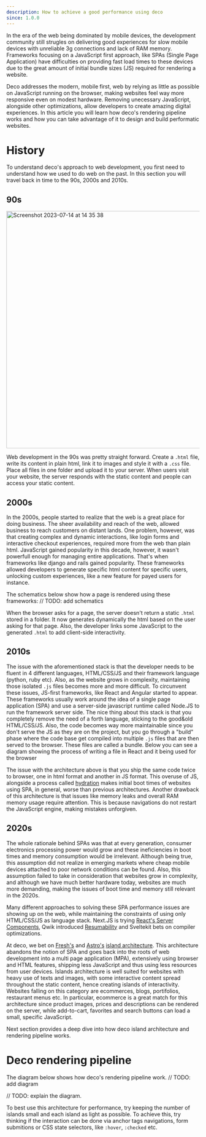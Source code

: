 ```yaml
---
description: How to achieve a good performance using deco
since: 1.0.0
---
```


In the era of the web being dominated by mobile devices, the development community still strugles on delivering good experiences for slow mobile devices with unreliable 3g connections and lack of RAM memory. Frameworks focusing on a JavaScript first approach, like SPAs (Single Page Application) have difficulties on providing fast load times to these devices due to the great amount of initial bundle sizes (JS) required for rendering a website. 

Deco addresses the modern, mobile first, web by relying as little as possible on JavaScript running on the browser, making websites feel way more responsive even on modest hardware. Removing unecessary JavaScript, alongside other optimizations, allow developers to create amazing digital experiences. In this article you will learn how deco's rendering pipeline works and how you can take advantage of it to design and build performatic websites.

# History

To understand deco's approach to web development, you first need to understand how we used to do web on the past. In this section you will travel back in time to the 90s, 2000s and 2010s. 

## 90s
<img width="618" alt="Screenshot 2023-07-14 at 14 35 38" src="https://github.com/deco-sites/starting/assets/1753396/ca8917e9-7f18-498e-b1e8-7b2936b49bae">

Web development in the 90s was pretty straight forward. Create a `.html` file, write its content in plain html, link it to images and style it with a `.css` file. Place all files in one folder and upload it to your server. When users visit your website, the server responds with the static content and people can access your static content. 

## 2000s
In the 2000s, people started to realize that the web is a great place for doing business. The sheer availability and reach of the web, allowed business to reach customers on distant lands. One problem, however, was that creating complex and dynamic interactions, like login forms and interactive checkout experiences, required more from the web than plain html. JavaScript gained popularity in this decade, however, it wasn't powerfull enough for managing entire applications. That's when frameworks like django and rails gained popularity. 
These frameworks allowed developers to generate specific html content for specific users, unlocking custom experiences, like a new feature for payed users for instance. 

The schematics below show how a page is rendered using these frameworks:
// TODO: add schematics

When the browser asks for a page, the server doesn't return a static `.html` stored in a folder. It now generates dynamically the html based on the user asking for that page. Also, the developer links some JavaScript to the generated `.html` to add client-side interactivity. 

## 2010s
The issue with the aforementioned stack is that the developer needs to be fluent in 4 different languages, HTML/CSS/JS and their framework language (python, ruby etc). Also, as the website grows in complexity, maintaining those isolated `.js` files becomes more and more difficult. To circunvent these issues, JS-first frameworks, like React and Angular started to appear. These frameworks usually work around the idea of a single page application (SPA) and use a server-side javascript runtime called Node.JS to run the framework server side. 
The nice thing about this stack is that you completely remove the need of a forth language, sticking to the good&old HTML/CSS/JS. Also, the code becomes way more maintainable since you don't serve the JS as they are on the project, but you go through a "build" phase where the code base get compiled into multiple `.js` files that are then served to the browser. These files are called a bundle. Below you can see a diagram showing the process of writing a file in React and it being used for the browser

The issue with the architecture above is that you ship the same code twice to browser, one in html format and another in JS format. This overuse of JS, alongside a process called [hydration]() makes initial boot times of websites using SPA, in general, worse than previous architectures. Another drawback of this architecture is that issues like memory leaks and overall RAM memory usage require attention. This is because navigations do not restart the JavaScript engine, making mistakes unforgiven.

## 2020s
The whole rationale behind SPAs was that at every generation, consumer electronics processing power would grow and these ineficiencies in boot times and memory consumption would be irrelevant. Although being true, this assumption did not realize in emerging markets where cheap mobile devices attached to poor network conditions can be found. Also, this assumption failed to take in consideration that websites grow in complexity, and although we have much better hardware today, websites are much more demanding, making the issues of boot time and memory still relevant in the 2020s.

Many different approaches to solving these SPA performance issues are showing up on the web, while maintaining the constraints of using only HTML/CSS/JS as language stack. Next.JS is trying [React's Server Components](https://legacy.reactjs.org/blog/2020/12/21/data-fetching-with-react-server-components.html), Qwik introduced [Resumability](https://qwik.builder.io/docs/concepts/resumable/) and Sveltekit bets on compiler optimizations.
 
At deco, we bet on [Fresh's](https://fresh.deno.dev/) and [Astro's](https://astro.build/) [island architecture](https://www.patterns.dev/posts/islands-architecture). This architecture abandons the notion of SPA and goes back into the roots of web development into a multi page application (MPA), extensively using browser and HTML features, shipping less JavaScript and thus using less resources from user devices. Islands architecture is well suited for websites with heavy use of texts and images, with some interactive content spread throughout the static content, hence creating islands of interactivity. Websites falling on this category are ecommerces, blogs, portifolios, restaurant menus etc. In particular, ecommerce is a great match for this architecture since product images, prices and descriptions can be rendered on the server, while add-to-cart, favorites and search buttons can load a small, specific JavaScript. 

Next section provides a deep dive into how deco island architecture and rendering pipeline works.

# Deco rendering pipeline
The diagram below shows how deco's rendering pipeline work. 
// TODO: add diagram

// TODO: explain the diagram.

To best use this architecture for performance, try keeping the number of islands small and each island as light as possible. To achieve this, try thinking if the interaction can be done via anchor tags navigations, form submitions or CSS state selectors, like `:hover`, `:checked` etc.
